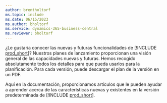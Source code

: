 ```yaml
---
author: brentholtorf
ms.topic: include
ms.date: 06/15/2023
ms.author: bholtorf
ms.service: dynamics-365-business-central
ms.reviewer: bholtorf
---
```

¿Le gustaría conocer las nuevas y futuras funcionalidades de [!INCLUDE [prod_short](prod_short.md)]? Nuestros planes de lanzamiento proporcionan una visión general de las capacidades nuevas y futuras. Hemos recogido absolutamente todos los detalles para que pueda usarlos para la planificación. Para cada versión, puede descargar el plan de la versión en un PDF.

Aquí en la documentación, proporcionamos artículos que le pueden ayudar a aprender acerca de las características nuevas y existentes en la versión predeterminada de [!INCLUDE [prod_short](prod_short.md)].